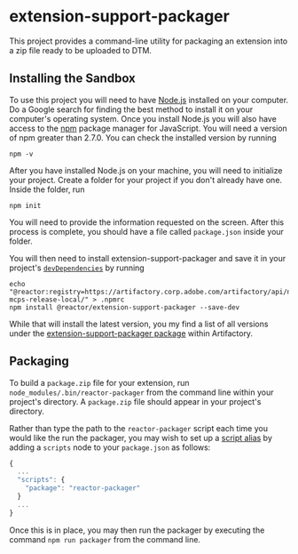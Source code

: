 # extension-support-packager

This project provides a command-line utility for packaging an extension into a zip file ready to be uploaded to DTM.

## Installing the Sandbox

To use this project you will need to have [Node.js](https://nodejs.org/en/) installed on your computer. Do a Google search for finding the best method to install it on your computer's operating system. Once you install Node.js you will also have access to the [npm](https://www.npmjs.com/) package manager for JavaScript. You will need a version of npm greater than 2.7.0. You can check the installed version by running

```
npm -v
```

After you have installed Node.js on your machine, you will need to initialize your project. Create a folder for your project if you don't already have one. Inside the folder, run

```
npm init
```

You will need to provide the information requested on the screen. After this process is complete, you should have a file called `package.json` inside your folder.

You will then need to install extension-support-packager and save it in your project's [`devDependencies`](https://docs.npmjs.com/files/package.json#devdependencies) by running

```
echo "@reactor:registry=https://artifactory.corp.adobe.com/artifactory/api/npm/npm-mcps-release-local/" > .npmrc
npm install @reactor/extension-support-packager --save-dev
```

While that will install the latest version, you my find a list of all versions under the [extension-support-packager package](https://artifactory.corp.adobe.com/artifactory/webapp/#/artifacts/browse/tree/General/npm-mcps-release-local/@reactor/extension-support-packager/-/@reactor) within Artifactory.

## Packaging

To build a `package.zip` file for your extension, run `node_modules/.bin/reactor-packager` from the command line within your project's directory. A `package.zip` file should appear in your project's directory.

Rather than type the path to the `reactor-packager` script each time you would like the run the packager, you may wish to set up a [script alias](https://docs.npmjs.com/misc/scripts) by adding a `scripts` node to your `package.json` as follows:

```javascript
{
  ...
  "scripts": {
    "package": "reactor-packager"
  }
  ...
}
```

Once this is in place, you may then run the packager by executing the command `npm run packager` from the command line.
